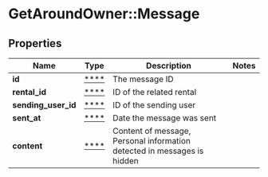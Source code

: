# GetAroundOwner::Message

## Properties
Name | Type | Description | Notes
------------ | ------------- | ------------- | -------------
**id** | [****](.md) | The message ID | 
**rental_id** | [****](.md) | ID of the related rental | 
**sending_user_id** | [****](.md) | ID of the sending user | 
**sent_at** | [****](.md) | Date the message was sent | 
**content** | [****](.md) | Content of message, Personal information detected in messages is hidden | 


